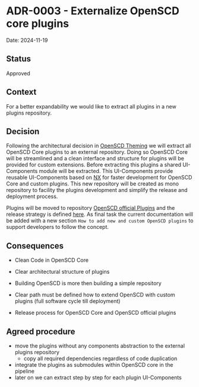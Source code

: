 # ADR-0003 - Externalize OpenSCD core plugins

Date: 2024-11-19

## Status

Approved

## Context

For a better expandability we would like to extract all plugins in a new plugins repository.

## Decision

Following the architectural decision in [OpenSCD Theming](./../0001-ADR-Theming.md) we will extract all OpenSCD Core plugins to an external repository.
Doing so OpenSCD Core will be streamlined and a clean interface and structure for plugins will be provided for custom extensions.
Before extracting this plugins a shared UI-Components module will be extracted. This UI-Components provide reusable UI-Components based on [NX](https://nx.dev/) for faster development for OpenSCD Core and custom plugins. This new repository will be created as mono repository to facility the plugins development and simplify the release and deployment process.

Plugins will be moved to repository [OpenSCD official Plugins](https://github.com/openscd/oscd-official-plugins) and the release strategy is defined [here](./0004-openscd-release-and-deploy-strategy.md).
As final task the current documentation will be added with a new section `How to add new and custom OpenSCD plugins` to support developers to follow the concept.

## Consequences

- Clean Code in OpenSCD Core
- Clear architectural structure of plugins

- Building OpenSCD is more then building a simple repository
- Clear path must be defined how to extend OpenSCD with custom plugins (full software cycle till deployment)
- Release process for OpenSCD Core and OpenSCD official plugins

## Agreed procedure

- move the plugins without any components abstraction to the external plugins repository
  - copy all required dependencies regardless of code duplication
- integrate the plugins as submodules within OpenSCD core in the pipeline
- later on we can extract step by step for each plugin UI-Components
